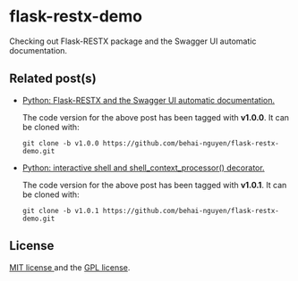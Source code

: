# flask-restx-demo

Checking out Flask-RESTX package and the Swagger UI automatic documentation.

## Related post(s)

* [Python: Flask-RESTX and the Swagger UI automatic documentation.](https://behai-nguyen.github.io/2022/07/12/flask-restx-swagger-ui.html)

  The code version for the above post has been tagged with **v1.0.0**. It can be cloned with:
  
  ```
  git clone -b v1.0.0 https://github.com/behai-nguyen/flask-restx-demo.git
  ```

* [Python: interactive shell and shell_context_processor() decorator.](https://behainguyen.wordpress.com/2022/07/16/python-interactive-shell-and-shell_context_processor-decorator/)

  The code version for the above post has been tagged with **v1.0.1**. It can be cloned with:
  
  ```
  git clone -b v1.0.1 https://github.com/behai-nguyen/flask-restx-demo.git
  ```

## License
[ MIT license ](http://www.opensource.org/licenses/mit-license.php)
and the [ GPL license](http://www.gnu.org/licenses/gpl.html).
